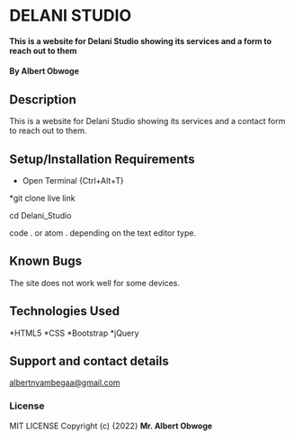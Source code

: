 # DELANI STUDIO
#### This is a website for Delani Studio showing its services and a form to reach out to them
#### By Albert Obwoge
## Description
This is a website for Delani Studio showing its services and a contact form to reach out to them.
## Setup/Installation Requirements
* Open Terminal {Ctrl+Alt+T}

*git clone live link

cd Delani_Studio

code . or atom . depending on the text editor type.

## Known Bugs
The site does not work well for some devices.
## Technologies Used
*HTML5
*CSS
*Bootstrap
*jQuery
## Support and contact details
albertnyambegaa@gmail.com
### License
MIT LICENSE
Copyright (c) {2022} **Mr. Albert Obwoge**
  
